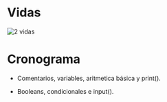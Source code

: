 # Vidas

<!-- <img src="https://i.imgur.com/wq6lqoY.png" alt="3 vidas"> -->
<img src="https://i.imgur.com/orFbERW.png" alt="2 vidas">
<!-- <img src="https://i.imgur.com/e6sfHFi.png" alt="1 vida"> -->

<!-- # BRAIN FRIED

<img src="https://64.media.tumblr.com/263ab4c74e801e64163af886b5bed9d1/tumblr_nvs4v5B9vV1ravz9xo1_640.jpg" alr="BRAIN FRIED"> -->

# Cronograma

- Comentarios, variables, aritmetica básica y print().

- Booleans, condicionales e input().
